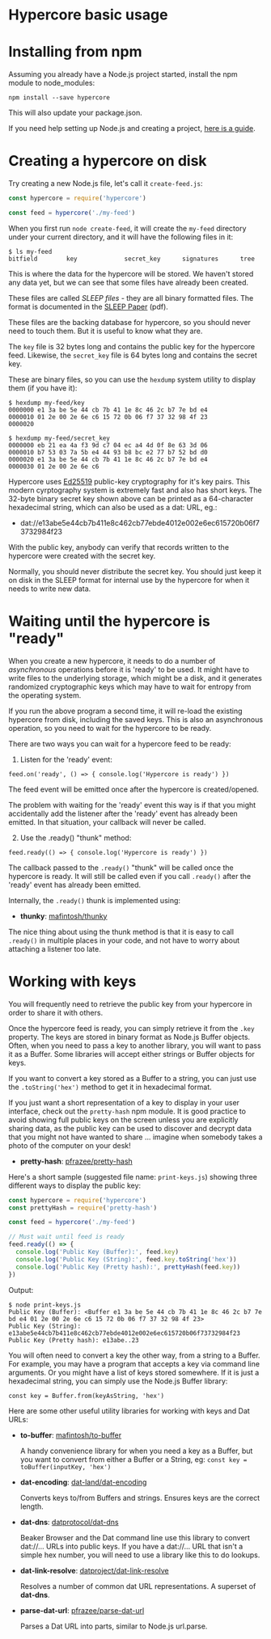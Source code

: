 # Hypercore basic usage

# Installing from npm

Assuming you already have a Node.js project started, install the npm module
to node_modules:

```
npm install --save hypercore
```

This will also update your package.json.

If you need help setting up Node.js and creating a project,
[here is a guide](/extra-guides/nodejs.md).

# Creating a hypercore on disk

Try creating a new Node.js file, let's call it `create-feed.js`:

```js
const hypercore = require('hypercore')

const feed = hypercore('./my-feed')
```

When you first run `node create-feed`, it will create the `my-feed` directory
under your current directory, and it will have the following files in it:

```
$ ls my-feed
bitfield        key             secret_key      signatures      tree
```

This is where the data for the hypercore will be stored. We haven't stored
any data yet, but we can see that some files have already been created.

These files are called *SLEEP files* - they are all binary formatted files.
The format is documented in the
[SLEEP Paper](https://github.com/datproject/docs/blob/master/papers/sleep.pdf)
(pdf).

These files are the backing database for hypercore, so you should never need
to touch them. But it is useful to know what they are.

The `key` file is 32 bytes long and contains the public key for the hypercore
feed. Likewise, the `secret_key` file is 64 bytes long and contains the secret
key. 

These are binary files, so you can use the `hexdump` system utility to display
them (if you have it):

```
$ hexdump my-feed/key
0000000 e1 3a be 5e 44 cb 7b 41 1e 8c 46 2c b7 7e bd e4
0000010 01 2e 00 2e 6e c6 15 72 0b 06 f7 37 32 98 4f 23
0000020
```

```
$ hexdump my-feed/secret_key
0000000 eb 21 ea 4a f3 9d c7 04 ec a4 4d 0f 8e 63 3d 06
0000010 b7 53 03 7a 5b e4 44 93 b8 bc e2 77 b7 52 bd d0
0000020 e1 3a be 5e 44 cb 7b 41 1e 8c 46 2c b7 7e bd e4
0000030 01 2e 00 2e 6e c6
```

Hypercore uses [Ed25519](https://ed25519.cr.yp.to/) public-key cryptography
for it's key pairs. This modern cyrptography system is extremely fast
and also has short keys. The 32-byte binary secret key shown above can be
printed as a 64-character hexadecimal string, which can also be used as a
dat: URL, eg.:

* dat://e13abe5e44cb7b411e8c462cb77ebde4012e002e6ec615720b06f73732984f23

With the public key, anybody can verify that records written to the hypercore
were created with the secret key.

Normally, you should never distribute the secret key. You should just keep
it on disk in the SLEEP format for internal use by the hypercore for when
it needs to write new data.

# Waiting until the hypercore is "ready"

When you create a new hypercore, it needs to do a number of *asynchronous*
operations before it is 'ready' to be used. It might have to write files
to the underlying storage, which might be a disk, and it generates
randomized cryptographic keys which may have to wait for entropy from
the operating system.

If you run the above program a second time, it will re-load the existing
hypercore from disk, including the saved keys. This is also an asynchronous
operation, so you need to wait for the hypercore to be ready.

There are two ways you can wait for a hypercore feed to be ready:

1. Listen for the 'ready' event:

  ```
  feed.on('ready', () => { console.log('Hypercore is ready') })
  ```

  The feed event will be emitted once after the hypercore is created/opened.

  The problem with waiting for the 'ready' event this way is if that you might
  accidentally add the listener after the 'ready' event has already been
  emitted. In that situation, your callback will never be called.

2. Use the .ready() "thunk" method:

  ```
  feed.ready(() => { console.log('Hypercore is ready') })
  ```

  The callback passed to the `.ready()` "thunk" will be called once the hypercore
  is ready. It will still be called even if you call `.ready()` after the
  'ready' event has already been emitted.

  Internally, the `.ready()` thunk is implemented using:

  * **thunky**: [mafintosh/thunky](https://github.com/mafintosh/thunky)

  The nice thing about using the thunk method is that it is easy to call
  `.ready()` in multiple places in your code, and not have to worry about
  attaching a listener too late.

# Working with keys

You will frequently need to retrieve the public key from your hypercore in
order to share it with others.

Once the hypercore feed is ready, you can simply retrieve it from the `.key`
property. The keys are stored in binary format as Node.js Buffer objects. Often,
when you need to pass a key to another library, you will want to pass it as
a Buffer. Some libraries will accept either strings or Buffer objects for keys.

If you want to convert a key stored as a Buffer to a string, you can just use
the `.toString('hex')` method to get it in hexadecimal format.

If you just want a short representation of a key to display in your user
interface, check out the `pretty-hash` npm module. It is good practice to
avoid showing full public keys on the screen unless you are explicitly
sharing data, as the public key can be used to discover and decrypt data that
you might not have wanted to share ... imagine when somebody takes a photo of
the computer on your desk!

* **pretty-hash**: [pfrazee/pretty-hash](https://github.com/pfrazee/pretty-hash)

Here's a short sample (suggested file name: `print-keys.js`) showing three
different ways to display the public key:

```js
const hypercore = require('hypercore')
const prettyHash = require('pretty-hash')

const feed = hypercore('./my-feed')

// Must wait until feed is ready
feed.ready(() => {
  console.log('Public Key (Buffer):', feed.key)
  console.log('Public Key (String):', feed.key.toString('hex'))
  console.log('Public Key (Pretty hash):', prettyHash(feed.key))
})
```

Output:

```
$ node print-keys.js
Public Key (Buffer): <Buffer e1 3a be 5e 44 cb 7b 41 1e 8c 46 2c b7 7e bd e4 01 2e 00 2e 6e c6 15 72 0b 06 f7 37 32 98 4f 23>
Public Key (String): e13abe5e44cb7b411e8c462cb77ebde4012e002e6ec615720b06f73732984f23
Public Key (Pretty hash): e13abe..23
```

You will often need to convert a key the other way, from a string to a Buffer. For
example, you may have a program that accepts a key via command line arguments.
Or you might have a list of keys stored somewhere. If it is just a hexadecimal
string, you can simply use the Node.js Buffer library:

```
const key = Buffer.from(keyAsString, 'hex')
```

Here are some other useful utility libraries for working with keys and Dat URLs:

* **to-buffer**: [mafintosh/to-buffer](https://github.com/mafintosh/to-buffer)

  A handy convenience library for when you need a key as a Buffer, but you want
  to convert from either a Buffer or a String,
  eg: `const key = toBuffer(inputKey, 'hex')`

* **dat-encoding**: [dat-land/dat-encoding](https://github.com/dat-land/dat-encoding)

  Converts keys to/from Buffers and strings. Ensures keys are the correct length.

* **dat-dns**: [datprotocol/dat-dns](https://github.com/datprotocol/dat-dns)

  Beaker Browser and the Dat command line use this library to convert dat://... 
  URLs into public keys. If you have a dat://... URL that isn't a simple
  hex number, you will need to use a library like this to do lookups.

* **dat-link-resolve**: [datproject/dat-link-resolve](https://github.com/datproject/dat-link-resolve)

  Resolves a number of common dat URL representations. A superset of **dat-dns**.

* **parse-dat-url**: [pfrazee/parse-dat-url](https://github.com/pfrazee/parse-dat-url)

  Parses a Dat URL into parts, similar to Node.js url.parse.

